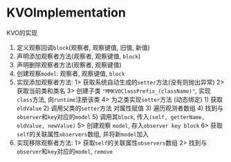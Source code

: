 # KVOImplementation
KVO的实现

 1. 定义观察回调`block`(观察者, 观察键值, 旧值, 新值)<br>
 2. 声明添加观察者方法(观察者, 观察键值, `block`)
 3. 声明删除观察者方法(观察者, 观察键值)
 4. 创建观察`model`: 观察者, 观察键值, `block`
 5. 实现添加观察者方法:
    1> 获取系统自动生成的`setter`方法(没有则抛出异常)
    2> 获取当前类和类名
    3> 创建子类 `"MMKVOClassPrefix_(className)"`, 实现`class`方法, 向`runtime`注册该类
    4> 为之类实现`setter`方法 (动态绑定)
         1) 获取`oldValue`
         2) 调用父类的`setter`方法 对属性赋值
         3) 遍历观测者数组
         4) 找到与`observer`和`key`对应的`model`
         5) 调用其`block`, 传入`(self, getterName, oldValue, newValue)`
    5> 创建观察 `model`, 存入`observer key block`
    6> 获取`self`的关联属性`observers`数组, 并将新`model`加入
 6. 实现移除观察者方法:
    1> 获取`self`的关联属性`observers`数组
    2> 找到与`observer`和`key`对应的`model`, `remove`
